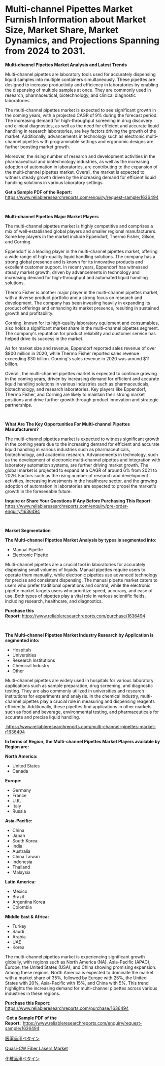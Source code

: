 <p><h1>Multi-channel Pipettes Market Furnish Information about Market Size, Market Share, Market Dynamics, and Projections Spanning from 2024 to 2031.</h1></p><p><strong>Multi-channel Pipettes Market Analysis and Latest Trends</strong></p>
<p><p>Multi-channel pipettes are laboratory tools used for accurately dispensing liquid samples into multiple containers simultaneously. These pipettes are designed to increase productivity and efficiency in laboratories by enabling the dispensing of multiple samples at once. They are commonly used in research, pharmaceutical, biotechnology, and clinical diagnostic laboratories.</p><p>The multi-channel pipettes market is expected to see significant growth in the coming years, with a projected CAGR of 9% during the forecast period. The increasing demand for high-throughput screening in drug discovery and clinical diagnostics, as well as the need for efficient and accurate liquid handling in research laboratories, are key factors driving the growth of the market. Additionally, advancements in technology such as electronic multi-channel pipettes with programmable settings and ergonomic designs are further boosting market growth.</p><p>Moreover, the rising number of research and development activities in the pharmaceutical and biotechnology industries, as well as the increasing adoption of automation in laboratories, are contributing to the expansion of the multi-channel pipettes market. Overall, the market is expected to witness steady growth driven by the increasing demand for efficient liquid handling solutions in various laboratory settings.</p></p>
<p><strong>Get a Sample PDF of the Report:&nbsp;</strong> <a href="https://www.reliableresearchreports.com/enquiry/request-sample/1636494">https://www.reliableresearchreports.com/enquiry/request-sample/1636494</a></p>
<p>&nbsp;</p>
<p><strong>Multi-channel Pipettes Major Market Players</strong></p>
<p><p>The multi-channel pipettes market is highly competitive and comprises a mix of well-established global players and smaller regional manufacturers. Some key players in the market include Eppendorf, Thermo Fisher, Gilson, and Corning.</p><p>Eppendorf is a leading player in the multi-channel pipettes market, offering a wide range of high-quality liquid handling solutions. The company has a strong global presence and is known for its innovative products and excellent customer support. In recent years, Eppendorf has witnessed steady market growth, driven by advancements in technology and increasing demand for high-throughput and automated liquid handling solutions.</p><p>Thermo Fisher is another major player in the multi-channel pipettes market, with a diverse product portfolio and a strong focus on research and development. The company has been investing heavily in expanding its product offerings and enhancing its market presence, resulting in sustained growth and profitability.</p><p>Corning, known for its high-quality laboratory equipment and consumables, also holds a significant market share in the multi-channel pipettes segment. The company's reputation for product reliability and customer service has helped drive its success in the market.</p><p>As for market size and revenue, Eppendorf reported sales revenue of over $800 million in 2020, while Thermo Fisher reported sales revenue exceeding $30 billion. Corning's sales revenue in 2020 was around $11 billion.</p><p>Overall, the multi-channel pipettes market is expected to continue growing in the coming years, driven by increasing demand for efficient and accurate liquid handling solutions in various industries such as pharmaceuticals, biotechnology, and research laboratories. Key players like Eppendorf, Thermo Fisher, and Corning are likely to maintain their strong market positions and drive further growth through product innovation and strategic partnerships.</p></p>
<p>&nbsp;</p>
<p><strong>What Are The Key Opportunities For Multi-channel Pipettes Manufacturers?</strong></p>
<p><p>The multi-channel pipettes market is expected to witness significant growth in the coming years due to the increasing demand for efficient and accurate liquid handling in various industries such as pharmaceuticals, biotechnology, and academic research. Advancements in technology, such as the development of electronic multi-channel pipettes and integration with laboratory automation systems, are further driving market growth. The global market is projected to expand at a CAGR of around 6% from 2021 to 2026. Factors such as the rising number of research and development activities, increasing investments in the healthcare sector, and the growing adoption of automation in laboratories are expected to propel the market's growth in the foreseeable future.</p></p>
<p><strong>Inquire or Share Your Questions If Any Before Purchasing This Report:</strong> <a href="https://www.reliableresearchreports.com/enquiry/pre-order-enquiry/1636494">https://www.reliableresearchreports.com/enquiry/pre-order-enquiry/1636494</a></p>
<p>&nbsp;</p>
<p><strong>Market Segmentation</strong></p>
<p><strong>The Multi-channel Pipettes Market Analysis by types is segmented into:</strong></p>
<p><ul><li>Manual Pipette</li><li>Electronic Pipette</li></ul></p>
<p><p>Multi-channel pipettes are a crucial tool in laboratories for accurately dispensing small volumes of liquids. Manual pipettes require users to operate them manually, while electronic pipettes use advanced technology for precise and consistent dispensing. The manual pipette market caters to users who prefer traditional operations and control, while the electronic pipette market targets users who prioritize speed, accuracy, and ease of use. Both types of pipettes play a vital role in various scientific fields, including research, healthcare, and diagnostics.</p></p>
<p><strong>Purchase this Report:&nbsp;</strong><a href="https://www.reliableresearchreports.com/purchase/1636494">https://www.reliableresearchreports.com/purchase/1636494</a></p>
<p>&nbsp;</p>
<p><strong>The Multi-channel Pipettes Market Industry Research by Application is segmented into:</strong></p>
<p><ul><li>Hospitals</li><li>Universities</li><li>Research Institutions</li><li>Chemical Industry</li><li>Other</li></ul></p>
<p><p>Multi-channel pipettes are widely used in hospitals for various laboratory applications such as sample preparation, drug screening, and diagnostic testing. They are also commonly utilized in universities and research institutions for experiments and analysis. In the chemical industry, multi-channel pipettes play a crucial role in measuring and dispensing reagents efficiently. Additionally, these pipettes find applications in other markets such as food and beverage, environmental testing, and pharmaceuticals for accurate and precise liquid handling.</p></p>
<p><a href="https://www.reliableresearchreports.com/multi-channel-pipettes-market-r1636494">&nbsp;https://www.reliableresearchreports.com/multi-channel-pipettes-market-r1636494</a></p>
<p><strong>In terms of Region, the Multi-channel Pipettes Market Players available by Region are:</strong></p>
<p>
    <p> <strong> North America: </strong>
        <ul>
            <li>United States</li>
            <li>Canada</li>
        </ul>
        </p> 
    <p> <strong> Europe: </strong>
        <ul>
            <li>Germany</li>
            <li>France</li>
            <li>U.K.</li>
            <li>Italy</li>
            <li>Russia</li>
        </ul>
        </p> 
    <p> <strong> Asia-Pacific: </strong>
        <ul>
            <li>China</li>
            <li>Japan</li>
            <li>South Korea</li>
            <li>India</li>
            <li>Australia</li>
            <li>China Taiwan</li>
            <li>Indonesia</li>
            <li>Thailand</li>
            <li>Malaysia</li>
        </ul>
        </p> 
    <p> <strong> Latin America: </strong>
        <ul>
            <li>Mexico</li>
            <li>Brazil</li>
            <li>Argentina Korea</li>
            <li>Colombia</li>
        </ul>
        </p> 
    <p> <strong> Middle East & Africa: </strong>
        <ul>
            <li>Turkey</li>
            <li>Saudi</li>
            <li>Arabia</li>
            <li>UAE</li>
            <li>Korea</li>
        </ul>
    </p>
    </p>
<p><p>The multi-channel pipettes market is experiencing significant growth globally, with regions such as North America (NA), Asia-Pacific (APAC), Europe, the United States (USA), and China showing promising expansion. Among these regions, North America is expected to dominate the market with a market share of 35%, followed by Europe with 25%, the United States with 20%, Asia-Pacific with 15%, and China with 5%. This trend highlights the increasing demand for multi-channel pipettes across various industries in these regions.</p></p>
<p><strong>Purchase this Report: </strong><a href="https://www.reliableresearchreports.com/purchase/1636494">https://www.reliableresearchreports.com/purchase/1636494</a></p>
<p>&nbsp;<strong>Get a Sample PDF of the Report:&nbsp;&nbsp;</strong><a href="https://www.reliableresearchreports.com/enquiry/request-sample/1636494">https://www.reliableresearchreports.com/enquiry/request-sample/1636494</a></p>
<p><strong></strong></p>
<p><p><a href="https://github.com/oqoeusbvpadwjs08/Market-Research-Report-List-2/blob/main/128845892368.md">医薬品用ベタイン</a></p><p><a href="https://view.publitas.com/reportprime-1/quasi-cw-fiber-lasers-market-size-cagr-trends-2024-2030/">Quasi-CW Fiber Lasers Market</a></p><p><a href="https://github.com/KaliMetz2023/Market-Research-Report-List-1/blob/main/621565092367.md">化粧品用ベタイン</a></p></p>
